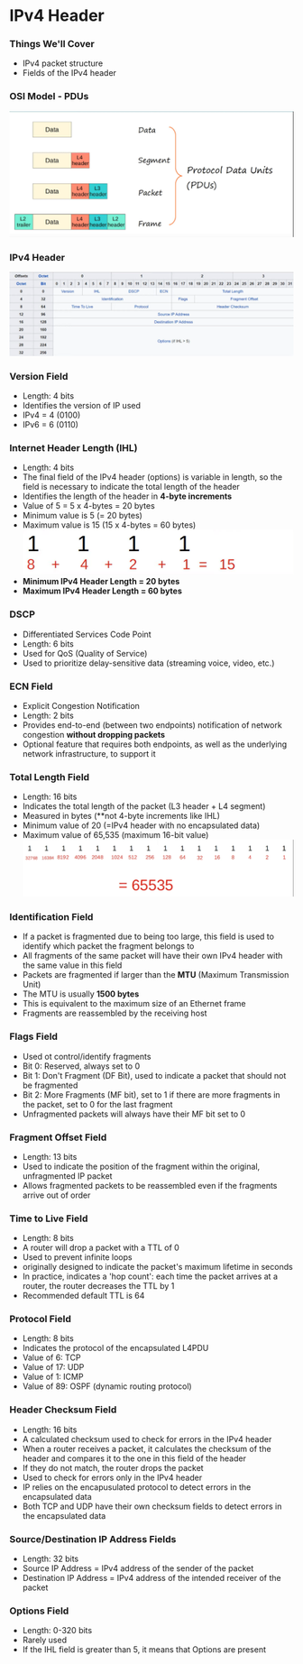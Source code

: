 # IPv4 Header
### Things We'll Cover
- IPv4 packet structure
- Fields of the IPv4 header
### OSI Model - PDUs
![](attachments/09957b407d07f32b3914ad556b55da0b.png)
### IPv4 Header
![](attachments/ca8aba17a4cafdda59c9b8e35ebc1c7f.png)
### Version Field
- Length: 4 bits
- Identifies the version of IP used
- IPv4 = 4 (0100)
- IPv6 = 6 (0110)
### Internet Header Length (IHL)
- Length: 4 bits
- The final field of the IPv4 header (options) is variable in length, so the field is necessary to indicate the total length of the header
- Identifies the length of the header in **4-byte increments**
- Value of 5 = 5 x 4-bytes = 20 bytes
- Minimum value is 5 (= 20 bytes)
- Maximum value is 15 (15 x 4-bytes = 60 bytes)
![](attachments/cea56bc64ba300583c6fb0c654b8b119.png)
- **Minimum IPv4 Header Length = 20 bytes**
- **Maximum IPv4 Header Length = 60 bytes**
### DSCP
- Differentiated Services Code Point
- Length: 6 bits
- Used for QoS (Quality of Service)
- Used to prioritize delay-sensitive data (streaming voice, video, etc.)
### ECN Field
- Explicit Congestion Notification
- Length: 2 bits
- Provides end-to-end (between two endpoints) notification of network congestion **without dropping packets**
- Optional feature that requires both endpoints, as well as the underlying network infrastructure, to support it
### Total Length Field
- Length: 16 bits
- Indicates the total length of the packet (L3 header + L4 segment)
- Measured in bytes (**not 4-byte increments like IHL)
- Minimum value of 20 (=IPv4 header with no encapsulated data)
- Maximum value of 65,535 (maximum 16-bit value)
![](attachments/b7bcec9f6b89fd3c1ce779152d168ba9.png)
### Identification Field
- If a packet is fragmented due to being too large, this field is used to identify which packet the fragment belongs to
- All fragments of the same packet will have their own IPv4 header with the same value in this field
- Packets are fragmented if larger than the **MTU** (Maximum Transmission Unit)
- The MTU is usually **1500 bytes**
- This is equivalent to the maximum size of an Ethernet frame
- Fragments are reassembled by the receiving host
### Flags Field
- Used ot control/identify fragments
- Bit 0: Reserved, always set to 0
- Bit 1: Don't Fragment (DF Bit), used to indicate a packet that should not be fragmented
- Bit 2: More Fragments (MF bit), set to 1 if there are more fragments in the packet, set to 0 for the last fragment
- Unfragmented packets will always have their MF bit set to 0
### Fragment Offset Field
- Length: 13 bits
- Used to indicate the position of the fragment within the original, unfragmented IP packet
- Allows fragmented packets to be reassembled even if the fragments arrive out of order
### Time to Live Field
- Length: 8 bits
- A router will drop a packet with a TTL of 0
- Used to prevent infinite loops
- originally designed to indicate the packet's maximum lifetime in seconds
- In practice, indicates a 'hop count': each time the packet arrives at a router, the router decreases the TTL by 1
- Recommended default TTL is 64
### Protocol Field
- Length: 8 bits
- Indicates the protocol of the encapsulated L4PDU
- Value of 6: TCP
- Value of 17: UDP
- Value of 1: ICMP
- Value of 89: OSPF (dynamic routing protocol)
### Header Checksum Field
- Length: 16 bits
- A calculated checksum used to check for errors in the IPv4 header
- When a router receives a packet, it calculates the checksum of the header and compares it to the one in this field of the header
- If they do not match, the router drops the packet
- Used to check for errors only in the IPv4 header
- IP relies on the encapusulated protocol to detect errors in the encapsulated data
- Both TCP and UDP have their own checksum fields to detect errors in the encapsulated data
### Source/Destination IP Address Fields
- Length: 32 bits
- Source IP Address = IPv4 address of the sender of the packet
- Destination IP Address = IPv4 address of the intended receiver of the packet
### Options Field
- Length: 0-320 bits
- Rarely used
- If the IHL field is greater than 5, it means that Options are present
